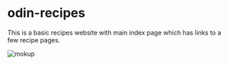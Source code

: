 # odin-recipes

This is a basic recipes website with main index page 
which has links to a few recipe pages.

![mokup](https://github.com/dmeskhi/odin-recipes/assets/24969330/8d8e7821-7558-4dd9-b56f-cc47321264ac)
